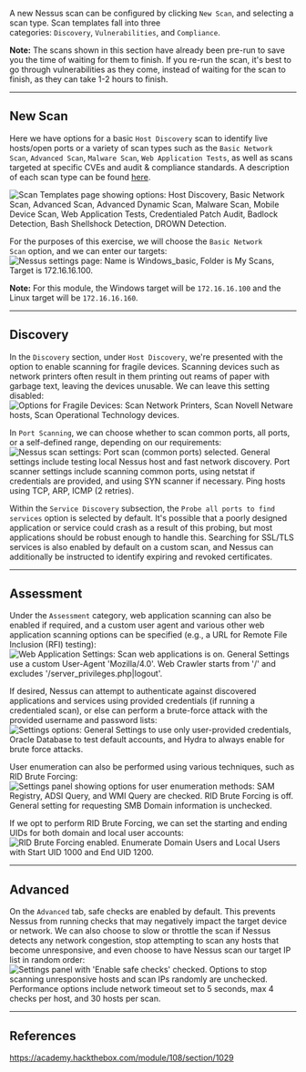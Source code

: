 A new Nessus scan can be configured by clicking `New Scan`, and selecting a scan type. Scan templates fall into three categories: `Discovery`, `Vulnerabilities`, and `Compliance`.

**Note:** The scans shown in this section have already been pre-run to save you the time of waiting for them to finish. If you re-run the scan, it's best to go through vulnerabilities as they come, instead of waiting for the scan to finish, as they can take 1-2 hours to finish.

---

## New Scan

Here we have options for a basic `Host Discovery` scan to identify live hosts/open ports or a variety of scan types such as the `Basic Network Scan`, `Advanced Scan`, `Malware Scan`, `Web Application Tests`, as well as scans targeted at specific CVEs and audit & compliance standards. A description of each scan type can be found [here](https://docs.tenable.com/nessus/Content/ScanAndPolicyTemplates.htm).

![Scan Templates page showing options: Host Discovery, Basic Network Scan, Advanced Scan, Advanced Dynamic Scan, Malware Scan, Mobile Device Scan, Web Application Tests, Credentialed Patch Audit, Badlock Detection, Bash Shellshock Detection, DROWN Detection.](https://academy.hackthebox.com/storage/modules/108/nessus/nessus_scan_types.png)

For the purposes of this exercise, we will choose the `Basic Network Scan` option, and we can enter our targets: ![Nessus settings page: Name is Windows_basic, Folder is My Scans, Target is 172.16.16.100.](https://academy.hackthebox.com/storage/modules/108/nessus/general.png)

**Note:** For this module, the Windows target will be `172.16.16.100` and the Linux target will be `172.16.16.160`.

---

## Discovery

In the `Discovery` section, under `Host Discovery`, we're presented with the option to enable scanning for fragile devices. Scanning devices such as network printers often result in them printing out reams of paper with garbage text, leaving the devices unusable. We can leave this setting disabled: ![Options for Fragile Devices: Scan Network Printers, Scan Novell Netware hosts, Scan Operational Technology devices.](https://academy.hackthebox.com/storage/modules/108/nessus/options.png)

In `Port Scanning`, we can choose whether to scan common ports, all ports, or a self-defined range, depending on our requirements: ![Nessus scan settings: Port scan (common ports) selected. General settings include testing local Nessus host and fast network discovery. Port scanner settings include scanning common ports, using netstat if credentials are provided, and using SYN scanner if necessary. Ping hosts using TCP, ARP, ICMP (2 retries).](https://academy.hackthebox.com/storage/modules/108/nessus/discovery.png)

Within the `Service Discovery` subsection, the `Probe all ports to find services` option is selected by default. It's possible that a poorly designed application or service could crash as a result of this probing, but most applications should be robust enough to handle this. Searching for SSL/TLS services is also enabled by default on a custom scan, and Nessus can additionally be instructed to identify expiring and revoked certificates.

---

## Assessment

Under the `Assessment` category, web application scanning can also be enabled if required, and a custom user agent and various other web application scanning options can be specified (e.g., a URL for Remote File Inclusion (RFI) testing): ![Web Application Settings: Scan web applications is on. General Settings use a custom User-Agent 'Mozilla/4.0'. Web Crawler starts from '/' and excludes '/server_privileges.php|logout'.](https://academy.hackthebox.com/storage/modules/108/nessus/webapp.png)

If desired, Nessus can attempt to authenticate against discovered applications and services using provided credentials (if running a credentialed scan), or else can perform a brute-force attack with the provided username and password lists: ![Settings options: General Settings to use only user-provided credentials, Oracle Database to test default accounts, and Hydra to always enable for brute force attacks.](https://academy.hackthebox.com/storage/modules/108/nessus/hydra.png)

User enumeration can also be performed using various techniques, such as RID Brute Forcing: ![Settings panel showing options for user enumeration methods: SAM Registry, ADSI Query, and WMI Query are checked. RID Brute Forcing is off. General setting for requesting SMB Domain information is unchecked.](https://academy.hackthebox.com/storage/modules/108/nessus/userenum.png)

If we opt to perform RID Brute Forcing, we can set the starting and ending UIDs for both domain and local user accounts: ![RID Brute Forcing enabled. Enumerate Domain Users and Local Users with Start UID 1000 and End UID 1200.](https://academy.hackthebox.com/storage/modules/108/nessus/ridbf.png)

---

## Advanced

On the `Advanced` tab, safe checks are enabled by default. This prevents Nessus from running checks that may negatively impact the target device or network. We can also choose to slow or throttle the scan if Nessus detects any network congestion, stop attempting to scan any hosts that become unresponsive, and even choose to have Nessus scan our target IP list in random order: ![Settings panel with 'Enable safe checks' checked. Options to stop scanning unresponsive hosts and scan IPs randomly are unchecked. Performance options include network timeout set to 5 seconds, max 4 checks per host, and 30 hosts per scan.](https://academy.hackthebox.com/storage/modules/108/nessus/advanced.png)

---

## References

https://academy.hackthebox.com/module/108/section/1029